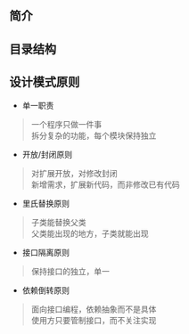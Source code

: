 
## 简介

## 目录结构

## 设计模式原则

- 单一职责

> 一个程序只做一件事  
> 拆分复杂的功能，每个模块保持独立

- 开放/封闭原则

> 对扩展开放，对修改封闭  
> 新增需求，扩展新代码，而非修改已有代码

- 里氏替换原则

> 子类能替换父类  
> 父类能出现的地方，子类就能出现

- 接口隔离原则

> 保持接口的独立，单一

- 依赖倒转原则

> 面向接口编程，依赖抽象而不是具体  
> 使用方只要管制接口，而不关注实现

